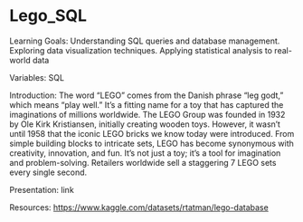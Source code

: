 # Lego_SQL
Learning Goals: 
Understanding SQL queries and database management.
Exploring data visualization techniques.
Applying statistical analysis to real-world data

Variables:
SQL

Introduction:
The word “LEGO” comes from the Danish phrase “leg godt,” which means “play well.” It’s a fitting name for a toy that has captured the imaginations of millions worldwide.
The LEGO Group was founded in 1932 by Ole Kirk Kristiansen, initially creating wooden toys. However, it wasn’t until 1958 that the iconic LEGO bricks we know today were introduced.
From simple building blocks to intricate sets, LEGO has become synonymous with creativity, innovation, and fun. It’s not just a toy; it’s a tool for imagination and problem-solving.
Retailers worldwide sell a staggering 7 LEGO sets every single second. 

Presentation:
link

Resources:
https://www.kaggle.com/datasets/rtatman/lego-database
